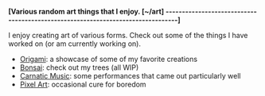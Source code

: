 **[Various random art things that I enjoy.                                  [~/art]
--------------------------------------------------------------------------------]**

I enjoy creating art of various forms. Check out some of the things I have
worked on (or am currently working on).

  - [Origami](/origami): a showcase of some of my favorite creations
  - [Bonsai](/bonsai): check out my trees (all WIP)
  - [Carnatic Music](/music): some performances that came out particularly well
  - [Pixel Art](/pixart): occasional cure for boredom
